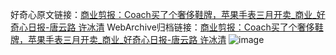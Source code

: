 好奇心原文链接：[商业剪报：Coach买了个奢侈鞋牌，苹果手表三月开卖_商业_好奇心日报-唐云路 许冰清](https://www.qdaily.com/articles/5006.html)
WebArchive归档链接：[商业剪报：Coach买了个奢侈鞋牌，苹果手表三月开卖_商业_好奇心日报-唐云路 许冰清](http://web.archive.org/web/20190623163548/https://www.qdaily.com/articles/5006.html)
![image](http://ww3.sinaimg.cn/large/007d5XDply1g3wckw1a5wj30u04p1u0x)